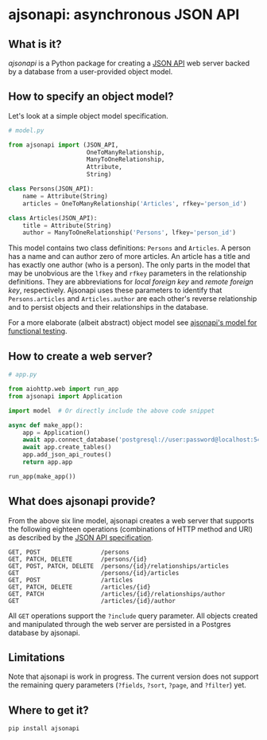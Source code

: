 # ajsonapi: asynchronous JSON API


## What is it?

*ajsonapi* is a Python package for creating a [JSON API][json-api] web server
backed by a database from a user-provided object model.


## How to specify an object model?

Let's look at a simple object model specification.

```python
# model.py

from ajsonapi import (JSON_API,
                      OneToManyRelationship,
                      ManyToOneRelationship,
                      Attribute,
                      String)

class Persons(JSON_API):
    name = Attribute(String)
    articles = OneToManyRelationship('Articles', rfkey='person_id')

class Articles(JSON_API):
    title = Attribute(String)
    author = ManyToOneRelationship('Persons', lfkey='person_id')
```

This model contains two class definitions: `Persons` and `Articles`. A person
has a name and can author zero of more articles. An article has a title and
has exactly one author (who is a person). The only parts in the model that may
be unobvious are the `lfkey` and `rfkey` parameters in the relationship
definitions. They are abbreviations for *local foreign key* and *remote
foreign key*, respectively. Ajsonapi uses these parameters to identify that
`Persons.articles` and `Articles.author` are each other's reverse relationship
and to persist objects and their relationships in the database.

For a more elaborate (albeit abstract) object model see [ajsonapi's model for
functional testing][functest-model].


## How to create a web server?

```python
# app.py

from aiohttp.web import run_app
from ajsonapi import Application

import model  # Or directly include the above code snippet

async def make_app():
    app = Application()
    await app.connect_database('postgresql://user:password@localhost:5432/db')
    await app.create_tables()
    app.add_json_api_routes()
    return app.app

run_app(make_app())
```

## What does ajsonapi provide?

From the above six line model, ajsonapi creates a web server that supports the
following eighteen operations (combinations of HTTP method and URI) as
described by the [JSON API specification][json-api-spec].

```
GET, POST                 /persons
GET, PATCH, DELETE        /persons/{id}
GET, POST, PATCH, DELETE  /persons/{id}/relationships/articles
GET                       /persons/{id}/articles
GET, POST                 /articles
GET, PATCH, DELETE        /articles/{id}
GET, PATCH                /articles/{id}/relationships/author
GET                       /articles/{id}/author
```

All `GET` operations support the `?include` query parameter.  All objects
created and manipulated through the web server are persisted in a Postgres
database by ajsonapi.


## Limitations

Note that ajsonapi is work in progress. The current version does not support
the remaining query parameters (`?fields`, `?sort`, `?page`, and `?filter`)
yet.


## Where to get it?

```sh
pip install ajsonapi
```



[json-api]: https://jsonapi.org
[json-api-spec]: https://jsonapi.org/format
[functest-model]: https://gitlab.com/rvdg/ajsonapi/blob/master/ajsonapi/functests/model.py
